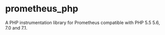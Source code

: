 # prometheus_php
A PHP instrumentation library for Prometheus compatible with PHP 5.5 5.6, 7.0 and 7.1.
